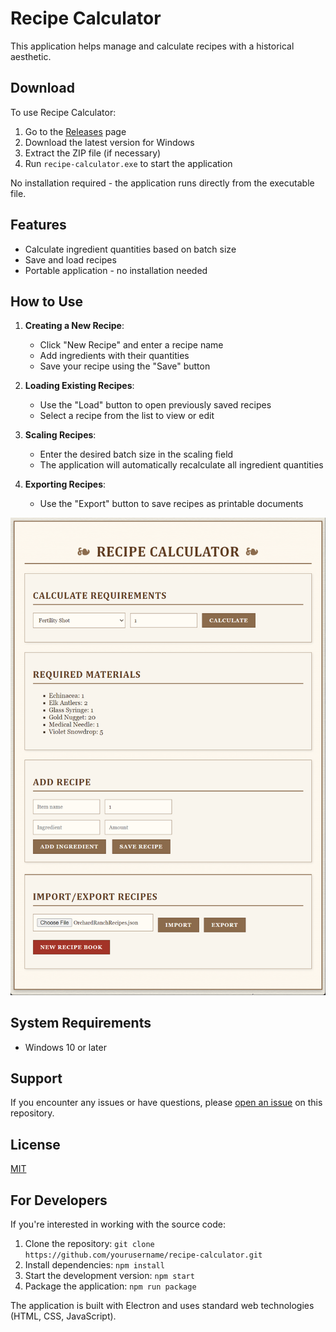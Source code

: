 # Recipe Calculator

This application helps manage and calculate recipes with a historical aesthetic.

## Download

To use Recipe Calculator:

1. Go to the [Releases](https://github.com/yourusername/recipe-calculator/releases) page
2. Download the latest version for Windows
3. Extract the ZIP file (if necessary)
4. Run `recipe-calculator.exe` to start the application

No installation required - the application runs directly from the executable file.

## Features

- Calculate ingredient quantities based on batch size
- Save and load recipes
- Portable application - no installation needed

## How to Use

1. **Creating a New Recipe**:
   - Click "New Recipe" and enter a recipe name
   - Add ingredients with their quantities
   - Save your recipe using the "Save" button

2. **Loading Existing Recipes**:
   - Use the "Load" button to open previously saved recipes
   - Select a recipe from the list to view or edit

3. **Scaling Recipes**:
   - Enter the desired batch size in the scaling field
   - The application will automatically recalculate all ingredient quantities

4. **Exporting Recipes**:
   - Use the "Export" button to save recipes as printable documents

![Recipe Calculator Screenshot](docs/recipe-calculator_LLaqFwcpHM.png)

## System Requirements

- Windows 10 or later

## Support

If you encounter any issues or have questions, please [open an issue](https://github.com/yourusername/recipe-calculator/issues) on this repository.

## License

[MIT](LICENSE)

## For Developers

If you're interested in working with the source code:

1. Clone the repository: `git clone https://github.com/yourusername/recipe-calculator.git`
2. Install dependencies: `npm install`
3. Start the development version: `npm start`
4. Package the application: `npm run package`

The application is built with Electron and uses standard web technologies (HTML, CSS, JavaScript).


